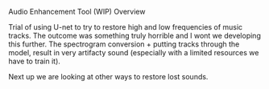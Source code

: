 Audio Enhancement Tool (WIP)
Overview

Trial of using U-net to try to restore high and low frequencies of music tracks. The outcome was something truly horrible and I wont we developing this further.
The spectrogram conversion + putting tracks through the model, result in very artifacty sound (especially with a limited resources we have to train it).

Next up we are looking at other ways to restore lost sounds.
